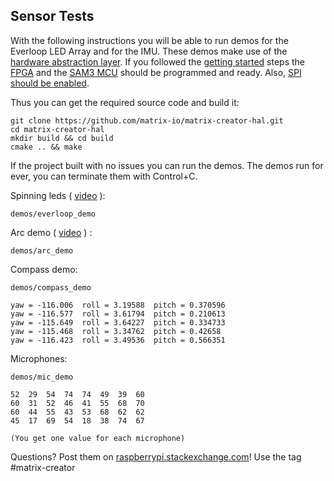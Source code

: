 ## Sensor Tests

With the following instructions you will be able to run demos for the Everloop LED Array and for the IMU. These demos make use of the [hardware abstraction layer](https://github.com/matrix-io/matrix-creator-hal/tree/master/cpp/driver). If you followed the [getting started](../getting-started/installation.md) steps the [FPGA](../components/fpga) and the [SAM3 MCU](../components/sam3mcu) should be programmed and ready. Also, [SPI should be enabled](../components/SPI).

Thus you can get the required source code and build it:

    git clone https://github.com/matrix-io/matrix-creator-hal.git
    cd matrix-creator-hal
    mkdir build && cd build
    cmake .. && make

If the project built with no issues you can run the demos. The demos run for ever, you can terminate them with Control+C.

Spinning leds ( [video](https://www.youtube.com/watch?v=0cEtEyCdVI4) ):

    demos/everloop_demo

Arc demo ( [video](https://www.youtube.com/watch?v=1UFFT1JSw4Q) ) :

    demos/arc_demo

Compass demo:

    demos/compass_demo

    yaw = -116.006	roll = 3.19588	pitch = 0.370596
    yaw = -116.577	roll = 3.61794	pitch = 0.210613
    yaw = -115.649	roll = 3.64227	pitch = 0.334733
    yaw = -115.468	roll = 3.34762	pitch = 0.42658
    yaw = -116.423	roll = 3.49536	pitch = 0.566351

Microphones:

    demos/mic_demo

    52	29	54	74	74	49	39	60
    60	31	52	46	41	55	68	70
    60	44	55	43	53	68	62	62
    45	17	69	54	18	38	74	67

    (You get one value for each microphone)

Questions? Post them on [raspberrypi.stackexchange.com](http://raspberrypi.stackexchange.com)! Use the tag #matrix-creator
